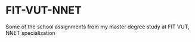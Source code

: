 # FIT-VUT-NNET
Some of the school assignments from my master degree study at FIT VUT, NNET specialization
